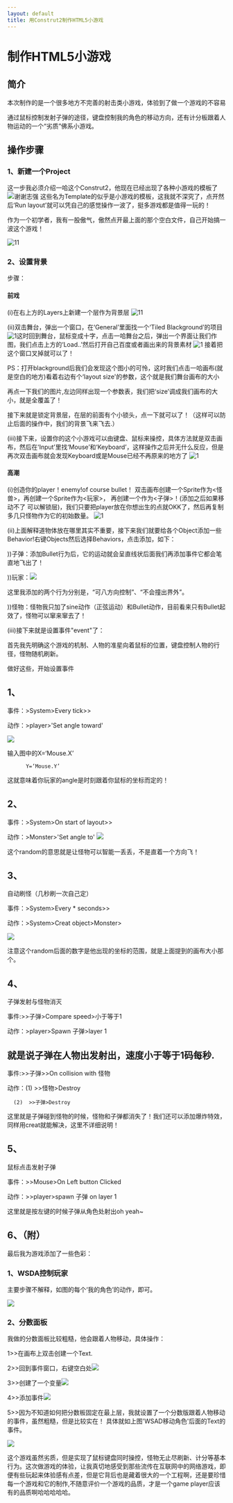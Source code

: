 ```yaml
---
layout: default
title: 用Construt2制作HTML5小游戏
---
```


# 制作HTML5小游戏
## 简介
本次制作的是一个很多地方不完善的射击类小游戏，体验到了做一个游戏的不容易

通过鼠标控制发射子弹的途径，键盘控制我的角色的移动方向，还有计分板跟着人物运动的一个“劣质”佛系小游戏。
## 操作步骤
### 1、新建一个Project
这一步我必须介绍一哈这个Construt2，他现在已经出现了各种小游戏的模板了
![谢谢志强](images\博客截图1.png)
这些名为Template的似乎是小游戏的模板，这我就不深究了，点开然后‘Run layout’就可以凭自己的感觉操作一波了，挺多游戏都是值得一玩的！

作为一个初学者，我有一股傲气，傲然点开最上面的那个空白文件，自己开始搞一波这个游戏！


![11](images\博客截图1.png)

### 2、设置背景
步骤：
#### 前戏
(i)在右上方的Layers上新建一个层作为背景层
![11](\images\博客截图2.png)

(ii)双击舞台，弹出一个窗口，在‘General’里面找一个‘Tiled Blackground’的项目
![1](\images\博客截图3.png)这时回到舞台，鼠标变成十字，点击一哈舞台之后，弹出一个界面让我们作图，我们点击上方的‘Load..’然后打开自己百度或者画出来的背景素材
![1](\images\博客图片.png)
接着把这个窗口叉掉就可以了！

PS：打开blackground后我们会发现这个图小的可怜，这时我们点击一哈画布(就是空白的地方)看着右边有个‘layout size'的参数，这个就是我们舞台画布的大小

再点一下我们的图片,左边同样出现一个参数表，我们把‘size’调成我们画布的大小，就是全覆盖了！

接下来就是锁定背景层，在层的前面有个小锁头，点一下就可以了！（这样可以防止后面的操作中，我们的背景飞来飞去.）



(iii)接下来，设置你的这个小游戏可以由键盘、鼠标来操控，具体方法就是双击画布，然后在‘Input’里找‘Mouse’和‘Keyboard’，这样操作之后并无什么反应，但是再次双击画布就会发现Keyboard或是Mouse已经不再原来的地方了
![1](\images\QQ图片20180929210957.png)

#### 高潮
(i)创造你的player！enemy!of course bullet！
双击画布创建一个Sprite作为<怪兽>，再创建一个Sprite作为<玩家>，
再创建一个作为<子弹>！(添加之后如果移动不了 可以解锁层)，我们只要把player放在你想出生的点就OKK了，然后再复制多几只怪物作为它的初始数量。
![1](\images\博客用图.png)

(ii)上面解释道物体放在哪里其实不重要，接下来我们就要给各个Object添加一些Behavior!右键Objects然后选择Behaviors，点击添加，如下：

))子弹：添加Bullet行为后，它的运动就会呈直线状后面我们再添加事件它都会笔直地飞出了！

))玩家：![](\images\玩家行为.png)

这里我添加的两个行为分别是，“可八方向控制”、“不会撞出界外”。

))怪物：怪物我只加了sine动作（正弦运动）和Bullet动作，目前看来只有Bullet起效了，怪物可以窜来窜去了！

(iii)接下来就是设置事件"event"了：

首先我先明确这个游戏的机制、人物的准星向着鼠标的位置，键盘控制人物的行径，怪物随机刷新。

做好这些，开始设置事件

## 1、

事件：>System>Every tick>>

动作：>player>'Set angle toward'

![](\images\玩家事件1.png)

输入图中的X=‘Mouse.X’

          Y=‘Mouse.Y’

这就意味着你玩家的angle是时刻跟着你鼠标的坐标而定的！


## 2、
事件：>System>On start of layout>>

动作：>Monster>'Set angle to'
![](\images\刷怪事件1.png)

这个random的意思就是让怪物可以智能一丢丢，不是直着一个方向飞！

## 3、
自动刷怪（几秒刷一次自己定）

事件：>System>Every * seconds>>

动作：>System>Creat object>Monster>

![](images\刷怪事件2.png)

注意这个random后面的数字是他出现的坐标的范围，就是上面提到的画布大小那个。

## 4、
子弹发射与怪物消灭

事件:>>子弹>Compare speed>小于等于1

动作：>player>Spawn 子弹>layer 1

就是说子弹在人物出发射出，速度小于等于1码每秒.
------------------------------

事件:>>子弹>>On collision with 怪物

动作：(1)  >>怪物>Destroy
   
      (2)  >>子弹>Destroy

这里就是子弹碰到怪物的时候，怪物和子弹都消失了！我们还可以添加爆炸特效，同样用creat就能解决，这里不详细说明！

## 5、
鼠标点击发射子弹

事件：>>Mouse>On Left button Clicked

动作：>>player>spawn 子弹 on layer 1

这里就是按左键的时候子弹从角色处射出oh yeah~

## 6、（附）
最后我为游戏添加了一些色彩：

### 1、WSDA控制玩家
主要步骤不解释，如图的每个‘我的角色’的动作，即可。

![](images\方向盘控制.png)

### 2、分数面板
我做的分数面板比较粗糙，他会跟着人物移动，具体操作：

1>>在画布上双击创建一个Text.

2>>回到事件窗口，右键空白处![](images\分数变量.png)

3>>创建了一个变量![](images\变量.png)

4>>添加事件![](images\怪物加分事件.png)

5>>因为不知道如何把分数板固定在最上层，我就设置了一个分数版跟着人物移动的事件，虽然粗糙，但是比较实在！
具体就如上图'WSAD移动角色'后面的Text的事件。



![](images\视频秀.gif)

这个游戏虽然劣质，但是实现了鼠标键盘同时操控，怪物无止尽刷新、计分等基本行为。这次做游戏的体验，让我真切地感受到那些流传在互联网中的网络游戏，即便有些玩起来体验感有点差，但是它背后也是藏着很大的一个工程啊，还是要珍惜每一个游戏和它的制作,不随意评价一个游戏的品质，才是一个game player应该有的品质啊哈哈哈哈哈。